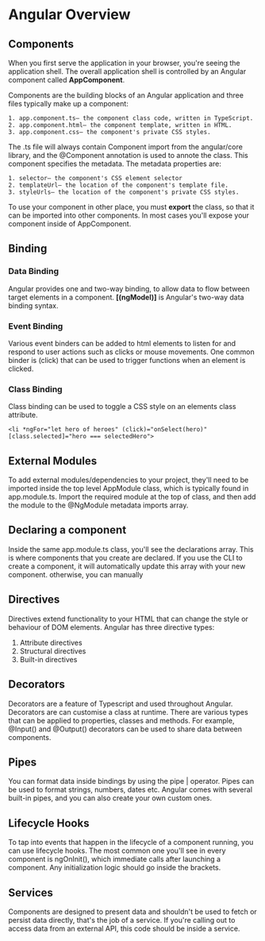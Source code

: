 # Angular Overview

## Components
When you first serve the application in your browser, you're seeing the application shell.
The overall application shell is controlled by an Angular component called **AppComponent**.


Components are the building blocks of an Angular application and three files typically make up a
component:

    1. app.component.ts— the component class code, written in TypeScript.
    2. app.component.html— the component template, written in HTML.
    3. app.component.css— the component's private CSS styles.

The .ts file will always contain Component import from the angular/core library, and the @Component
annotation is used to annote the class. This component specifies the metadata.
The metadata properties are:

    1. selector— the component's CSS element selector
    2. templateUrl— the location of the component's template file.
    3. styleUrls— the location of the component's private CSS styles.

To use your component in other place, you must **export** the class, so that it can be imported into
other components. In most cases you'll expose your component inside of AppComponent.

## Binding

### Data Binding
Angular provides one and two-way binding, to allow data to flow between target elements in a 
component.
**[(ngModel)]** is Angular's two-way data binding syntax.

### Event Binding
Various event binders can be added to html elements to listen for and respond to user actions such as clicks or mouse movements.
One common binder is (click) that can be used to trigger functions when an element is clicked.

### Class Binding
Class binding can be used to toggle a CSS style on an elements class attribute.
```aidl
<li *ngFor="let hero of heroes" (click)="onSelect(hero)" [class.selected]="hero === selectedHero">
```

## External Modules
To add external modules/dependencies to your project, they'll need to be imported inside the top
level AppModule class, which is typically found in app.module.ts.
Import the required module at the top of class, and then add the module to the @NgModule metadata imports
array.

## Declaring a component
Inside the same app.module.ts class, you'll see the declarations array. This is where components that 
you create are declared. If you use the CLI to create a component, it will automatically update 
this array with your new component. otherwise, you can manually 


## Directives
Directives extend functionality to your HTML that can change the style or behaviour of DOM elements.
Angular has three directive types:

1. Attribute directives
2. Structural directives
3. Built-in directives

## Decorators
Decorators are a feature of Typescript and used throughout Angular. Decorators are can customise a class at runtime.
There are various types that can be applied to properties, classes and methods.
For example, @Input() and @Output() decorators can be used to share data between components.

## Pipes
You can format data inside bindings by using the pipe | operator. Pipes can be used to format
strings, numbers, dates etc. Angular comes with several built-in pipes, and you can also create
your own custom ones.

## Lifecycle Hooks
To tap into events that happen in the lifecycle of a component running, you can use lifecycle hooks.
The most common one you'll see in every component is ngOnInit(), which immediate calls after launching a component. 
Any initialization logic should go inside the brackets.

## Services
Components are designed to present data and shouldn't be used to fetch or persist data directly, that's the job of a service.
If you're calling out to access data from an external API, this code should be inside a service.












